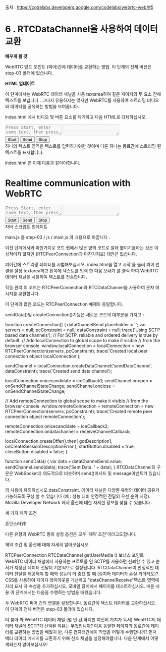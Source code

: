 출처 : https://codelabs.developers.google.com/codelabs/webrtc-web/#5

# 6 . RTCDataChannel을 사용하여 데이터 교환

__배우게 될 것__

WebRTC 엔드 포인트 (피어)간에 데이터를 교환하는 방법.
이 단계의 전체 버전은 step-03 폴더에 있습니다.

__HTML 업데이트__

이 단계에서는 WebRTC 데이터 채널을 사용 textarea하여 같은 페이지의 두 요소 간에 텍스트를 보냅니다 . 그다지 유용하지는 않지만 WebRTC를 사용하여 스트리밍 비디오와 데이터를 공유하는 방법을 보여줍니다.

index.html 에서 비디오 및 버튼 요소를 제거하고 다음 HTML로 대체하십시오.

<textarea id="dataChannelSend" disabled
    placeholder="Press Start, enter some text, then press Send."></textarea>
<textarea id="dataChannelReceive" disabled></textarea>

<div id="buttons">
  <button id="startButton">Start</button>
  <button id="sendButton">Send</button>
  <button id="closeButton">Stop</button>
</div>
하나의 텍스트 영역은 텍스트를 입력하기위한 것이며 다른 하나는 동료간에 스트리밍 된 텍스트를 표시합니다.

index.html 은 이제 다음과 같아야합니다.

<!DOCTYPE html>
<html>

<head>

  <title>Realtime communication with WebRTC</title>

  <link rel="stylesheet" href="css/main.css" />

</head>

<body>

  <h1>Realtime communication with WebRTC</h1>

  <textarea id="dataChannelSend" disabled
    placeholder="Press Start, enter some text, then press Send."></textarea>
  <textarea id="dataChannelReceive" disabled></textarea>

  <div id="buttons">
    <button id="startButton">Start</button>
    <button id="sendButton">Send</button>
    <button id="closeButton">Stop</button>
  </div>

  <script src="https://webrtc.github.io/adapter/adapter-latest.js"></script>
  <script src="js/main.js"></script>

</body>

</html>
자바 스크립트 업데이트

main.js 를 step-03 / js / main.js 의 내용으로 바꿉니다 .

이전 단계에서와 마찬가지로 코드 랩에서 많은 양의 코드로 잘라 붙이기를하는 것은 이상적이지 않지만 (RTCPeerConnection과 마찬가지로) 대안은 없습니다.

피어간에 스트리밍 데이터를 시험해보십시오. index.html을 열고 시작 을 눌러 피어 연결을 설정 textarea하고 왼쪽에 텍스트를 입력 한 다음 보내기 를 클릭 하여 WebRTC 데이터 채널을 사용하여 텍스트를 전송합니다.

작동 원리
이 코드는 RTCPeerConnection과 RTCDataChannel을 사용하여 문자 메시지를 교환합니다.


이 단계의 많은 코드는 RTCPeerConnection 예제와 동일합니다.


sendData()및 createConnection()기능은 새로운 코드의 대부분을 가지고 :

function createConnection() {
  dataChannelSend.placeholder = '';
  var servers = null;
  pcConstraint = null;
  dataConstraint = null;
  trace('Using SCTP based data channels');
  // For SCTP, reliable and ordered delivery is true by default.
  // Add localConnection to global scope to make it visible
  // from the browser console.
  window.localConnection = localConnection =
      new RTCPeerConnection(servers, pcConstraint);
  trace('Created local peer connection object localConnection');

  sendChannel = localConnection.createDataChannel('sendDataChannel',
      dataConstraint);
  trace('Created send data channel');

  localConnection.onicecandidate = iceCallback1;
  sendChannel.onopen = onSendChannelStateChange;
  sendChannel.onclose = onSendChannelStateChange;

  // Add remoteConnection to global scope to make it visible
  // from the browser console.
  window.remoteConnection = remoteConnection =
      new RTCPeerConnection(servers, pcConstraint);
  trace('Created remote peer connection object remoteConnection');

  remoteConnection.onicecandidate = iceCallback2;
  remoteConnection.ondatachannel = receiveChannelCallback;

  localConnection.createOffer().then(
    gotDescription1,
    onCreateSessionDescriptionError
  );
  startButton.disabled = true;
  closeButton.disabled = false;
}

function sendData() {
  var data = dataChannelSend.value;
  sendChannel.send(data);
  trace('Sent Data: ' + data);
}
RTCDataChannel의 구문은 WebSocket과 의도적으로 비슷하며 send()메서드 및 message이벤트가 있습니다.

의 사용에 유의하십시오 dataConstraint. 데이터 채널은 다양한 유형의 데이터 공유가 가능하도록 구성 할 수 있습니다 (예 : 성능 대비 안정적인 전달의 우선 순위 지정). Mozilla Developer Network 에서 옵션에 대한 자세한 정보를 찾을 수 있습니다 .

세 가지 제약 조건

혼란스러워!

다른 유형의 WebRTC 통화 설정 옵션은 모두 '제약 조건'이라고도합니다.

제약 조건 및 옵션에 대해 자세히 알아보십시오.

RTCPeerConnection
RTCDataChannel
getUserMedia ()
보너스 포인트
WebRTC 데이터 채널에서 사용하는 프로토콜 인 SCTP를 사용하면 신뢰할 수 있고 순서가 지정된 데이터 전달이 기본적으로 설정됩니다. RTCDataChannel이 안정적인 데이터 전달을 제공해야 할 때와 성능이 더 중요 할 때 (심지어 데이터가 손실 되더라도)?
CSS를 사용하여 페이지 레이아웃을 개선하고 "dataChannelReceive"텍스트 영역에 자리 표시 자 속성을 추가하십시오.
모바일 장치에서 페이지를 테스트하십시오.
배운 내용
이 단계에서는 다음을 수행하는 방법을 배웠습니다.

두 WebRTC 피어 간의 연결을 설정합니다.
동료간에 텍스트 데이터를 교환하십시오.
이 단계의 전체 버전은 step-03 폴더에 있습니다.

더 찾아 봐
WebRTC 데이터 채널 (몇 년 된,하지만 여전히 가치가 독서)
WebRTC의 데이터 채널에 SCTP가 선택된 이유는 무엇입니까?
다음
동일한 페이지의 동료간에 데이터를 교환하는 방법을 배웠지 만, 다른 컴퓨터간에이 작업을 어떻게 수행합니까? 먼저 메타 데이터 메시지를 교환하기 위해 신호 채널을 설정해야합니다. 다음 단계에서 어떻게되는지 알아보십시오!
